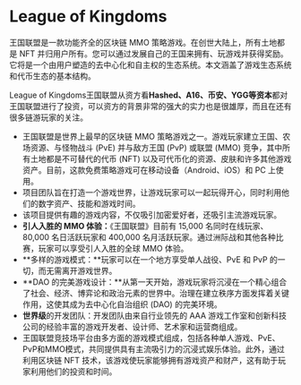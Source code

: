 # League of Kingdoms



王国联盟是一款功能齐全的区块链 MMO 策略游戏。在创世大陆上，所有土地都是 NFT 并归用户所有。您可以通过发展自己的王国来拥有、玩游戏并获得奖励。它将是一个由用户塑造的去中心化和自主权的生态系统。本文涵盖了游戏生态系统和代币生态的基本结构。

League of Kingdoms王国联盟从资方看**Hashed、A16、币安、YGG等资本**都对王国联盟进行了投资，可以资方的背景非常的强大的实力也是很雄厚，而且在还有很多链游玩家的关注。

- 王国联盟是世界上最早的区块链 MMO 策略游戏之一。游戏玩家建立王国、农场资源、与怪物战斗 (PvE) 并与敌方王国 (PvP) 或联盟 (MMO) 竞争，其中所有土地都是不可替代的代币 (NFT) 以及可代币化的资源、皮肤和许多其他游戏资产。目前，这款免费策略游戏可在移动设备（Android、iOS）和 PC 上使用。
- 项目团队旨在打造一个游戏世界，让游戏玩家可以一起玩得开心，同时利用他们的数字资产、技能和游戏时间。
- 该项目提供有趣的游戏内容，不仅吸引加密爱好者，还吸引主流游戏玩家。
- **引人入胜的 MMO 体验：**《王国联盟》目前有 15,000 名同时在线玩家、80,000 名日活跃玩家和 400,000 名月活跃玩家。通过洲际战和其他各种比赛，玩家可以享受引人入胜的全球 MMO 体验。
- **多样的游戏模式：**玩家可以在一个地方享受单人战役、PvE 和 PvP 的一切，而无需离开游戏世界。
- **DAO 的完美游戏设计：**从第一天开始，游戏玩家将沉浸在一个精心组合了社会、经济、博弈论和政治元素的世界中。治理在建立秩序方面发挥着关键作用，这使其成为去中心化自治组织 (DAO) 的完美环境。
- **世界级**的开发团队：开发团队由来自行业领先的 AAA 游戏工作室和创新科技公司的经验丰富的游戏开发者、设计师、艺术家和运营商组成。
- 王国联盟竞技场平台由多方面的游戏模式组成，包括各种单人游戏、PvE、PvP和MMO模式，共同提供具有主流吸引力的沉浸式娱乐体验。此外，通过利用区块链 NFT 技术，该游戏使玩家能够拥有游戏资产和财产，这有助于玩家利用他们的投资和时间。
